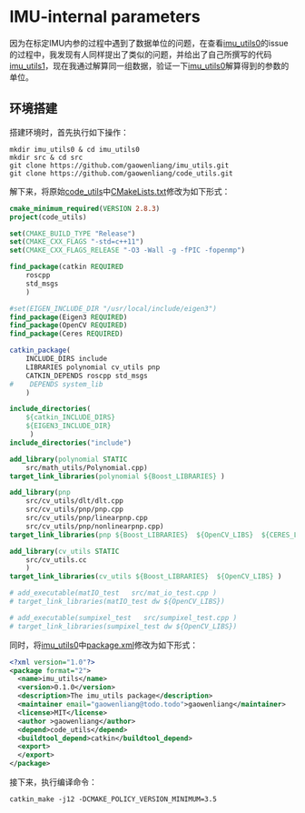 # IMU-internal parameters

因为在标定IMU内参的过程中遇到了数据单位的问题，在查看[imu_utils0](https://github.com/gaowenliang/imu_utils)的issue的过程中，我发现有人同样提出了类似的问题，并给出了自己所撰写的代码[imu_utils1](https://github.com/mintar/imu_utils.git)，现在我通过解算同一组数据，验证一下[imu_utils0](https://github.com/gaowenliang/imu_utils)解算得到的参数的单位。

## 环境搭建

搭建环境时，首先执行如下操作：

```shell
mkdir imu_utils0 & cd imu_utils0
mkdir src & cd src
git clone https://github.com/gaowenliang/imu_utils.git
git clone https://github.com/gaowenliang/code_utils.git
```

解下来，将原始[code_utils](https://github.com/gaowenliang/code_utils)中[CMakeLists.txt](https://github.com/gaowenliang/code_utils/blob/master/CMakeLists.txt)修改为如下形式：

```cmake
cmake_minimum_required(VERSION 2.8.3)
project(code_utils)

set(CMAKE_BUILD_TYPE "Release")
set(CMAKE_CXX_FLAGS "-std=c++11")
set(CMAKE_CXX_FLAGS_RELEASE "-O3 -Wall -g -fPIC -fopenmp")

find_package(catkin REQUIRED
    roscpp
    std_msgs
    )

#set(EIGEN_INCLUDE_DIR "/usr/local/include/eigen3")
find_package(Eigen3 REQUIRED)
find_package(OpenCV REQUIRED)
find_package(Ceres REQUIRED)

catkin_package(
    INCLUDE_DIRS include
    LIBRARIES polynomial cv_utils pnp
    CATKIN_DEPENDS roscpp std_msgs
#    DEPENDS system_lib
    )

include_directories(
    ${catkin_INCLUDE_DIRS}
    ${EIGEN3_INCLUDE_DIR}
     )
include_directories("include")

add_library(polynomial STATIC
    src/math_utils/Polynomial.cpp)
target_link_libraries(polynomial ${Boost_LIBRARIES} )

add_library(pnp
    src/cv_utils/dlt/dlt.cpp
    src/cv_utils/pnp/pnp.cpp
    src/cv_utils/pnp/linearpnp.cpp
    src/cv_utils/pnp/nonlinearpnp.cpp)
target_link_libraries(pnp ${Boost_LIBRARIES}  ${OpenCV_LIBS}  ${CERES_LIBRARIES})

add_library(cv_utils STATIC
    src/cv_utils.cc
    )
target_link_libraries(cv_utils ${Boost_LIBRARIES}  ${OpenCV_LIBS} )

# add_executable(matIO_test   src/mat_io_test.cpp )
# target_link_libraries(matIO_test dw ${OpenCV_LIBS})

# add_executable(sumpixel_test   src/sumpixel_test.cpp )
# target_link_libraries(sumpixel_test dw ${OpenCV_LIBS})
```

同时，将[imu_utils0](https://github.com/gaowenliang/imu_utils)中[package.xml](https://github.com/gaowenliang/imu_utils/blob/master/package.xml)修改为如下形式：

```xml
<?xml version="1.0"?>
<package format="2">
  <name>imu_utils</name>
  <version>0.1.0</version>
  <description>The imu_utils package</description>
  <maintainer email="gaowenliang@todo.todo">gaowenliang</maintainer>
  <license>MIT</license>
  <author >gaowenliang</author>
  <depend>code_utils</depend>
  <buildtool_depend>catkin</buildtool_depend>
  <export>
  </export>
</package>
```

接下来，执行编译命令：

```shell
catkin_make -j12 -DCMAKE_POLICY_VERSION_MINIMUM=3.5
```

